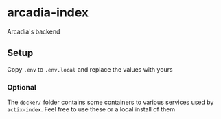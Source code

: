# arcadia-index
Arcadia's backend

## Setup

Copy `.env` to `.env.local` and replace the values with yours


### Optional

The `docker/` folder contains some containers to various services used by `actix-index`. Feel free to use these or a local install of them